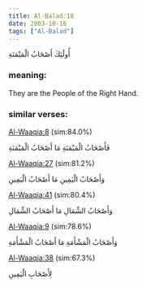 ```yaml
---
title: Al-Balad:18
date: 2003-10-16
tags: ["Al-Balad"]
---
```

أُولَٰئِكَ أَصْحَابُ الْمَيْمَنَةِ
### meaning: 
They are the People of the Right Hand.
### similar verses: 

[Al-Waaqia:8](/56/8) (sim:84.0%)

فَأَصْحَابُ الْمَيْمَنَةِ مَا أَصْحَابُ الْمَيْمَنَةِ

[Al-Waaqia:27](/56/27) (sim:81.2%)

وَأَصْحَابُ الْيَمِينِ مَا أَصْحَابُ الْيَمِينِ

[Al-Waaqia:41](/56/41) (sim:80.4%)

وَأَصْحَابُ الشِّمَالِ مَا أَصْحَابُ الشِّمَالِ

[Al-Waaqia:9](/56/9) (sim:78.6%)

وَأَصْحَابُ الْمَشْأَمَةِ مَا أَصْحَابُ الْمَشْأَمَةِ

[Al-Waaqia:38](/56/38) (sim:67.3%)

لِأَصْحَابِ الْيَمِينِ
